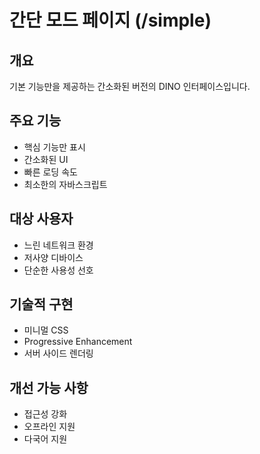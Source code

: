 # 간단 모드 페이지 (/simple)

## 개요

기본 기능만을 제공하는 간소화된 버전의 DINO 인터페이스입니다.

## 주요 기능

- 핵심 기능만 표시
- 간소화된 UI
- 빠른 로딩 속도
- 최소한의 자바스크립트

## 대상 사용자

- 느린 네트워크 환경
- 저사양 디바이스
- 단순한 사용성 선호

## 기술적 구현

- 미니멀 CSS
- Progressive Enhancement
- 서버 사이드 렌더링

## 개선 가능 사항

- 접근성 강화
- 오프라인 지원
- 다국어 지원
